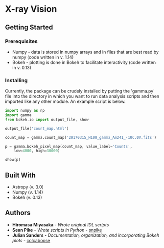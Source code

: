 # X-ray Vision

## Getting Started


### Prerequisites

* Numpy - data is stored in numpy arrays and in files that are best read by numpy (code written in v. 1.14)
* Bokeh - plotting is done in Bokeh to facilitate interactivity (code written in v. 0.13)

### Installing

Currently, the package can be crudely installed by putting the 'gamma.py' file into the directory in which you want to run data analysis scripts and then imported like any other module. An example script is below.
```python
import numpy as np
import gamma
from bokeh.io import output_file, show

output_file('count_map.html')

count_map = gamma.count_map('20170315_H100_gamma_Am241_-10C.0V.fits')

p = gamma.bokeh_pixel_map(count_map, value_label='Counts',
	low=4000, high=30000)

show(p)
```

## Built With

* Astropy (v. 3.0)
* Numpy (v. 1.14)
* Bokeh (v. 0.13)

## Authors

* **Hiromasa Miyasaka** - *Wrote original IDL scripts*
* **Sean Pike** - *Wrote scripts in Python* - [snpike](https://github.com/snpike/)
* **Julian Sanders** - *Documentation, organization, and incorporating Bokeh plots* - [colcaboose](https://github.com/colcaboose)